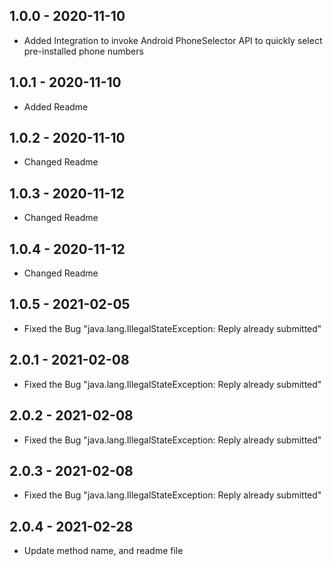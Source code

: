 ## 1.0.0 - 2020-11-10

* Added Integration to invoke Android PhoneSelector API to quickly select pre-installed phone numbers

## 1.0.1 - 2020-11-10

* Added Readme

## 1.0.2 - 2020-11-10

* Changed Readme

## 1.0.3 - 2020-11-12

* Changed Readme

## 1.0.4 - 2020-11-12

* Changed Readme

## 1.0.5 - 2021-02-05

* Fixed the Bug "java.lang.IllegalStateException: Reply already submitted"

## 2.0.1 - 2021-02-08

* Fixed the Bug "java.lang.IllegalStateException: Reply already submitted"

## 2.0.2 - 2021-02-08

* Fixed the Bug "java.lang.IllegalStateException: Reply already submitted"

## 2.0.3 - 2021-02-08

* Fixed the Bug "java.lang.IllegalStateException: Reply already submitted"

## 2.0.4 - 2021-02-28

* Update method name, and readme file
